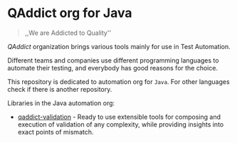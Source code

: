 # QAddict org for Java

> ,,We are Addicted to Quality''

_QAddict_ organization brings various tools mainly for use in Test Automation.

Different teams and companies use different programming languages to automate their testing, and everybody
has good reasons for the choice.

This repository is dedicated to automation org for `Java`. For other languages
check if there is another repository.

Libraries in the Java automation org:

- [qaddict-validation](qaddict-validation) - Ready to use extensible tools for composing and execution of validation of any complexity, while providing insights into exact points of mismatch.

